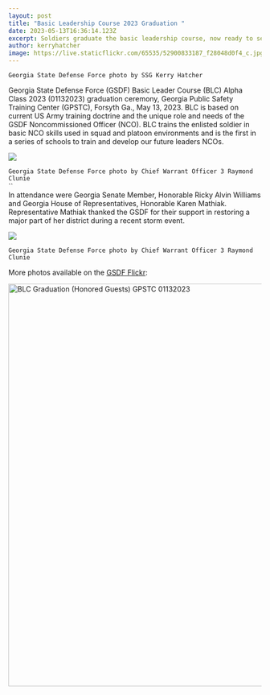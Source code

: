 ```yaml
---
layout: post
title: "Basic Leadership Course 2023 Graduation "
date: 2023-05-13T16:36:14.123Z
excerpt: Soldiers graduate the basic leadership course, now ready to service as NCO's
author: kerryhatcher
image: https://live.staticflickr.com/65535/52900833187_f28048d0f4_c.jpg
---
```

`Georgia State Defense Force photo by SSG Kerry Hatcher`

Georgia State Defense Force (GSDF) Basic Leader Course (BLC) Alpha Class 2023 (01132023) graduation ceremony, Georgia Public Safety Training Center (GPSTC), Forsyth Ga., May 13, 2023. BLC is based on current US Army training doctrine and the unique role and needs of the GSDF Noncommissioned Officer (NCO). BLC trains the enlisted soldier in basic NCO skills used in squad and platoon environments and is the first in a series of schools to train and develop our future leaders NCOs. 


[![](https://live.staticflickr.com/65535/52895924850_0266aeec99_c.jpg)](https://flic.kr/p/2oAerAj)

`Georgia State Defense Force photo by Chief Warrant Officer 3 Raymond Clunie`\
``\
In attendance were Georgia Senate Member, Honorable Ricky Alvin Williams and Georgia House of Representatives, Honorable Karen Mathiak. Representative Mathiak thanked the GSDF for their support in restoring a major part of her district during a recent storm event.

[![](https://live.staticflickr.com/65535/52895924830_f2ffa0a586_c.jpg)](https://flic.kr/p/2oAerzY)

`Georgia State Defense Force photo by Chief Warrant Officer 3 Raymond Clunie`

More photos available on the [GSDF Flickr](https://flic.kr/s/aHBqjADEqL):

<a data-flickr-embed="true" data-header="true" data-footer="true" href="https://www.flickr.com/photos/georgia_state_defense_force/albums/72177720308259484" title="BLC Graduation (Honored Guests) GPSTC  01132023"><img src="https://live.staticflickr.com/65535/52894934377_4b708a612f_z.jpg" width="600" height="800" alt="BLC Graduation (Honored Guests) GPSTC  01132023"/></a><script async src="//embedr.flickr.com/assets/client-code.js" charset="utf-8"></script>